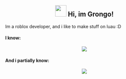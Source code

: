 <p align="center">
  <h2 align="center">
    <img src=https://github.com/Gronmi/Gronmi/assets/139635139/c7901bd6-3370-4491-bc89-f290e92afccb width=36px height=36px></img>
    Hi, im Grongo!
  </h2>
  <p>
    Im a roblox developer, and i like to make stuff on luau :D
  </p>
  <h4>
    I know:
  </h4>
</p>

<p align="center">
  <a href="https://skillicons.dev">
    <img src="https://skillicons.dev/icons?i=lua,robloxstudio" />
  </a>
</p>

<h4>
    And i partially know:
</h4>
  
<p align="center">
  <a href="https://skillicons.dev">
    <img src="https://skillicons.dev/icons?i=html,css" />
  </a>
</p>
